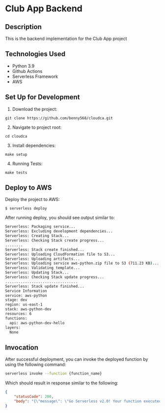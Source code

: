 # Club App Backend
## Description
This is the backend implementation for the Club App project

## Technologies Used
- Python 3.9
- Github Actions
- Serverless Framework
- AWS

## Set Up for Development
1. Download the project:
```git
git clone https://github.com/benny568/cloudca.git
```
2. Navigate to project root:
```git
cd cloudca
```
3. Install dependencies:
```git
make setup
```
4. Running Tests:
```git
make tests
```
## Deploy to AWS

Deploy the project to AWS:
```
$ serverless deploy
```

After running deploy, you should see output similar to:

```bash
Serverless: Packaging service...
Serverless: Excluding development dependencies...
Serverless: Creating Stack...
Serverless: Checking Stack create progress...
........
Serverless: Stack create finished...
Serverless: Uploading CloudFormation file to S3...
Serverless: Uploading artifacts...
Serverless: Uploading service aws-python.zip file to S3 (711.23 KB)...
Serverless: Validating template...
Serverless: Updating Stack...
Serverless: Checking Stack update progress...
.................................
Serverless: Stack update finished...
Service Information
service: aws-python
stage: dev
region: us-east-1
stack: aws-python-dev
resources: 6
functions:
  api: aws-python-dev-hello
layers:
  None
```

## Invocation

After successful deployment, you can invoke the deployed function by using the following command:

```bash
serverless invoke --function {function_name}
```

Which should result in response similar to the following:

```json
{
    "statusCode": 200,
    "body": "{\"message\": \"Go Serverless v2.0! Your function executed successfully!\", \"input\": {}}"
}
```